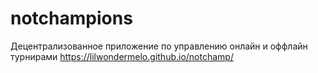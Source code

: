 # notchampions
 Децентрализованное приложение по управлению онлайн и оффлайн турнирами
https://lilwondermelo.github.io/notchamp/